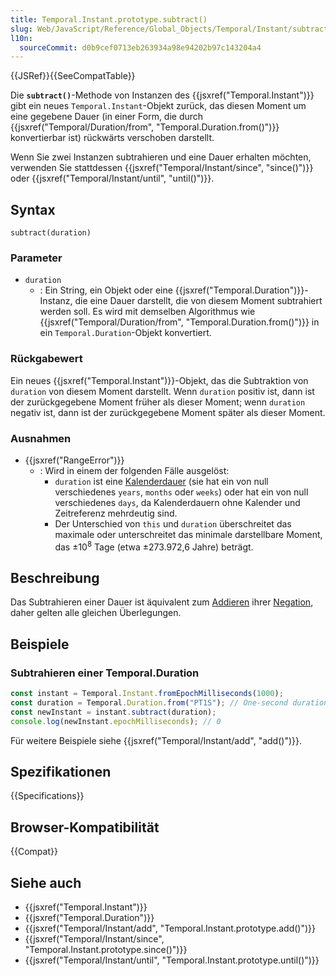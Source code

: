 ```yaml
---
title: Temporal.Instant.prototype.subtract()
slug: Web/JavaScript/Reference/Global_Objects/Temporal/Instant/subtract
l10n:
  sourceCommit: d0b9cef0713eb263934a98e94202b97c143204a4
---
```


{{JSRef}}{{SeeCompatTable}}

Die **`subtract()`**-Methode von Instanzen des {{jsxref("Temporal.Instant")}} gibt ein neues `Temporal.Instant`-Objekt zurück, das diesen Moment um eine gegebene Dauer (in einer Form, die durch {{jsxref("Temporal/Duration/from", "Temporal.Duration.from()")}} konvertierbar ist) rückwärts verschoben darstellt.

Wenn Sie zwei Instanzen subtrahieren und eine Dauer erhalten möchten, verwenden Sie stattdessen {{jsxref("Temporal/Instant/since", "since()")}} oder {{jsxref("Temporal/Instant/until", "until()")}}.

## Syntax

```js-nolint
subtract(duration)
```

### Parameter

- `duration`
  - : Ein String, ein Objekt oder eine {{jsxref("Temporal.Duration")}}-Instanz, die eine Dauer darstellt, die von diesem Moment subtrahiert werden soll. Es wird mit demselben Algorithmus wie {{jsxref("Temporal/Duration/from", "Temporal.Duration.from()")}} in ein `Temporal.Duration`-Objekt konvertiert.

### Rückgabewert

Ein neues {{jsxref("Temporal.Instant")}}-Objekt, das die Subtraktion von `duration` von diesem Moment darstellt. Wenn `duration` positiv ist, dann ist der zurückgegebene Moment früher als dieser Moment; wenn `duration` negativ ist, dann ist der zurückgegebene Moment später als dieser Moment.

### Ausnahmen

- {{jsxref("RangeError")}}
  - : Wird in einem der folgenden Fälle ausgelöst:
    - `duration` ist eine [Kalenderdauer](/de/docs/Web/JavaScript/Reference/Global_Objects/Temporal/Duration#calendar_durations) (sie hat ein von null verschiedenes `years`, `months` oder `weeks`) oder hat ein von null verschiedenes `days`, da Kalenderdauern ohne Kalender und Zeitreferenz mehrdeutig sind.
    - Der Unterschied von `this` und `duration` überschreitet das maximale oder unterschreitet das minimale darstellbare Moment, das ±10<sup>8</sup> Tage (etwa ±273.972,6 Jahre) beträgt.

## Beschreibung

Das Subtrahieren einer Dauer ist äquivalent zum [Addieren](Web/JavaScript/Reference/Global_Objects/Temporal/Instant/add) ihrer [Negation](Web/JavaScript/Reference/Global_Objects/Temporal/Duration/negated), daher gelten alle gleichen Überlegungen.

## Beispiele

### Subtrahieren einer Temporal.Duration

```js
const instant = Temporal.Instant.fromEpochMilliseconds(1000);
const duration = Temporal.Duration.from("PT1S"); // One-second duration
const newInstant = instant.subtract(duration);
console.log(newInstant.epochMilliseconds); // 0
```

Für weitere Beispiele siehe {{jsxref("Temporal/Instant/add", "add()")}}.

## Spezifikationen

{{Specifications}}

## Browser-Kompatibilität

{{Compat}}

## Siehe auch

- {{jsxref("Temporal.Instant")}}
- {{jsxref("Temporal.Duration")}}
- {{jsxref("Temporal/Instant/add", "Temporal.Instant.prototype.add()")}}
- {{jsxref("Temporal/Instant/since", "Temporal.Instant.prototype.since()")}}
- {{jsxref("Temporal/Instant/until", "Temporal.Instant.prototype.until()")}}
